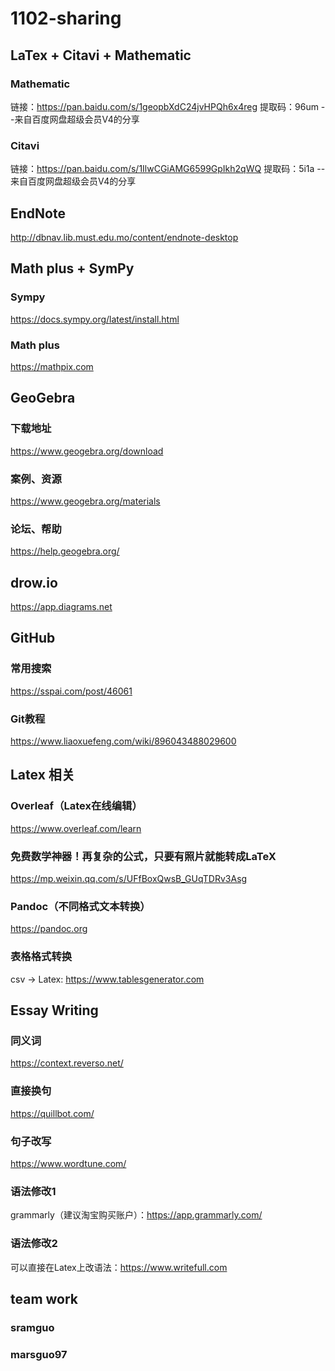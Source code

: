 # 1102-sharing

## LaTex + Citavi + Mathematic
### Mathematic
链接：https://pan.baidu.com/s/1geopbXdC24jvHPQh6x4reg 
提取码：96um 
--来自百度网盘超级会员V4的分享
### Citavi
链接：https://pan.baidu.com/s/1IlwCGiAMG6599GpIkh2qWQ 
提取码：5i1a 
--来自百度网盘超级会员V4的分享

## EndNote
http://dbnav.lib.must.edu.mo/content/endnote-desktop

## Math plus + SymPy
### Sympy
https://docs.sympy.org/latest/install.html

### Math plus
https://mathpix.com

## GeoGebra
### 下载地址
https://www.geogebra.org/download
### 案例、资源
https://www.geogebra.org/materials
### 论坛、帮助
https://help.geogebra.org/

## drow.io
https://app.diagrams.net

## GitHub
### 常用搜索
https://sspai.com/post/46061
### Git教程
https://www.liaoxuefeng.com/wiki/896043488029600

## Latex 相关

### Overleaf（Latex在线编辑）
https://www.overleaf.com/learn

### 免费数学神器！再复杂的公式，只要有照片就能转成LaTeX
https://mp.weixin.qq.com/s/UFfBoxQwsB_GUqTDRv3Asg

### Pandoc（不同格式文本转换）
https://pandoc.org

### 表格格式转换
csv -> Latex: https://www.tablesgenerator.com

## Essay Writing
### 同义词
https://context.reverso.net/
### 直接换句
https://quillbot.com/
### 句子改写
https://www.wordtune.com/
### 语法修改1
grammarly（建议淘宝购买账户）：https://app.grammarly.com/
### 语法修改2
可以直接在Latex上改语法：https://www.writefull.com

## team work
### sramguo

### marsguo97
